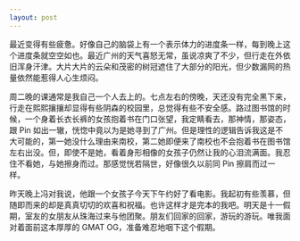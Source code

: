 ```yaml
---
layout: post
---
```


最近变得有些疲惫。好像自己的脑袋上有一个表示体力的进度条一样，每到晚上这个进度条就空空如也。最近广州的天气喜怒无常，虽说凉爽了不少，但行走在外依旧浑身汗津。大片大片的云朵和茂密的树冠遮住了大部分的阳光，但少数漏网的热量依然能惹得人心生烦闷。

周二晚的课通常是我自己一个人去上的。七点左右的傍晚，天还没有完全黑下来，行走在熙熙攘攘却显得有些阴森的校园里，总觉得有些不安全感。路过图书馆的时候，一个身着长衣长裤的女孩抱着书在门口张望，我定睛看去，那神情，那姿态，跟 Pin 如出一辙，恍惚中竟以为是她寻到了广州。但是理性的逻辑告诉我这是不大可能的，第一她没什么理由来南校，第二她即便来了南校也不会抱着书在图书馆左右出没。但，即使不是她，看着身形相像的女孩子仍然让我的心泪流满面。我忍住不看她，与她擦身而过。那感觉恍若隔世，好像很久以前同 Pin 擦肩而过一样。

昨天晚上冯对我说，他跟一个女孩子今天下午约好了看电影。我起初有些羡慕，但随即而来的却是真真切切的欢喜和祝福。也许这样才是完本的我吧。明天是十一假期，室友的女朋友从珠海过来与他团聚。朋友们回家的回家，游玩的游玩。唯我面对着面前这本厚厚的 GMAT OG，准备难忍地咽下这个假期。
